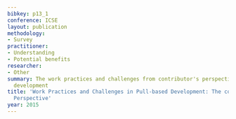 ```yaml
---
bibkey: p13_1
conference: ICSE
layout: publication
methodology:
- Survey
practitioner:
- Understanding
- Potential benefits
researcher:
- Other
summary: The work practices and challenges from contributor's perspective in pull-based
  development
title: 'Work Practices and Challenges in Pull-based Development: The contributor''s
  Perspective'
year: 2015
---
```

